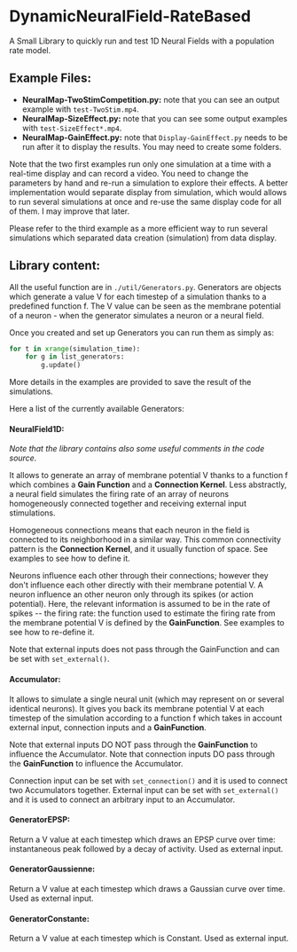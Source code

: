 # DynamicNeuralField-RateBased

A Small Library to quickly run and test 1D Neural Fields with a population rate model.

## Example Files:
- **NeuralMap-TwoStimCompetition.py:** note that you can see an output example with `test-TwoStim.mp4`.
- **NeuralMap-SizeEffect.py:** note that you can see some output examples with `test-SizeEffect*.mp4`.
- **NeuralMap-GainEffect.py:** note that `Display-GainEffect.py` needs to be run after it to display the results. You may need to create some folders.

Note that the two first examples run only one simulation at a time with a real-time display and can record a video. You need to change the parameters by hand and re-run a simulation to explore their effects. A better implementation would separate display from simulation, which would allows to run several simulations at once and re-use the same display code for all of them. I may improve that later.

Please refer to the third example as a more efficient way to run several simulations which separated data creation (simulation) from data display.

## Library content:

All the useful function are in `./util/Generators.py`.
Generators are objects which generate a value V for each timestep of a simulation thanks to a predefined function f. The V value can be seen as the membrane potential of a neuron - when the generator simulates a neuron or a neural field.

Once you created and set up Generators you can run them as simply as:
``` python
for t in xrange(simulation_time):
    for g in list_generators:
        g.update()
```
More details in the examples are provided to save the result of the simulations.

Here a list of the currently available Generators:

#### NeuralField1D:
*Note that the library contains also some useful comments in the code source.*

It allows to generate an array of membrane potential V thanks to a function f which combines a **Gain Function** and a **Connection Kernel**. Less abstractly, a neural field simulates the firing rate of an array of neurons homogeneously connected together and receiving external input stimulations.

Homogeneous connections means that each neuron in the field is connected to its neighborhood in a similar way. This common connectivity pattern is the **Connection Kernel**, and it usually function of space. See examples to see how to define it.

Neurons influence each other through their connections; however they don't influence each other directly with their membrane potential V. A neuron influence an other neuron only through its spikes (or action potential). Here, the relevant information is assumed to be in the rate of spikes -- the firing rate: the function used to estimate the firing rate from the membrane potential V is defined by the **GainFunction**. See examples to see how to re-define it.

Note that external inputs does not pass through the GainFunction and can be set with `set_external()`.

#### Accumulator:
It allows to simulate a single neural unit (which may represent on or several identical neurons). It gives you back its membrane potential V at each timestep of the simulation according to a function f which takes in account external input, connection inputs and a **GainFunction**.

Note that external inputs DO NOT pass through the **GainFunction** to influence the Accumulator.
Note that connection inputs DO pass through the **GainFunction** to influence the Accumulator.

Connection input can be set with `set_connection()` and it is used to connect two Accumulators together.
External input can be set with `set_external()` and it is used to connect an arbitrary input to an Accumulator.

#### GeneratorEPSP:
Return a V value at each timestep which draws an EPSP curve over time: instantaneous peak followed by a decay of activity. Used as external input.

#### GeneratorGaussienne:
Return a V value at each timestep which draws a Gaussian curve over time. Used as external input.

#### GeneratorConstante:
Return a V value at each timestep which is Constant. Used as external input.
